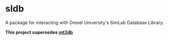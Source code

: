 sldb
====

A package for interacting with Drexel University's SimLab Database Library.

**This project supersedes [mt2db](https://github.com/arosenfeld/mt2db)**
